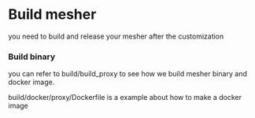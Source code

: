 # Build mesher
you need to build and release your mesher after the customization

### Build binary
you can refer to build/build_proxy to see how we build mesher binary and docker image.

build/docker/proxy/Dockerfile is a example about how to make a docker image